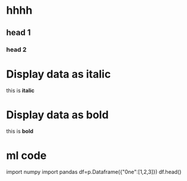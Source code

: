 # hhhh
## head 1
### head 2
# Display data as italic
this is **italic**
# Display data as bold
this is **bold**
# ml code
 
 import numpy
 import pandas
 df=p.Dataframe({"0ne":[1,2,3]})
 df.head()
